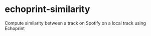 # echoprint-similarity
Compute similarity between a track on Spotify on a local track using Echoprint
